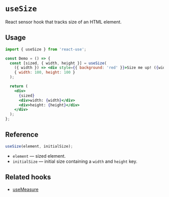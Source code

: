 # `useSize`

React sensor hook that tracks size of an HTML element.

## Usage

```jsx
import { useSize } from 'react-use';

const Demo = () => {
  const [sized, { width, height }] = useSize(
    ({ width }) => <div style={{ background: 'red' }}>Size me up! ({width}px)</div>,
    { width: 100, height: 100 }
  );

  return (
    <div>
      {sized}
      <div>width: {width}</div>
      <div>height: {height}</div>
    </div>
  );
};
```

## Reference

<!-- eslint-skip -->

```js
useSize(element, initialSize);
```

- `element` &mdash; sized element.
- `initialSize` &mdash; initial size containing a `width` and `height` key.

## Related hooks

- [useMeasure](./useMeasure.md)
